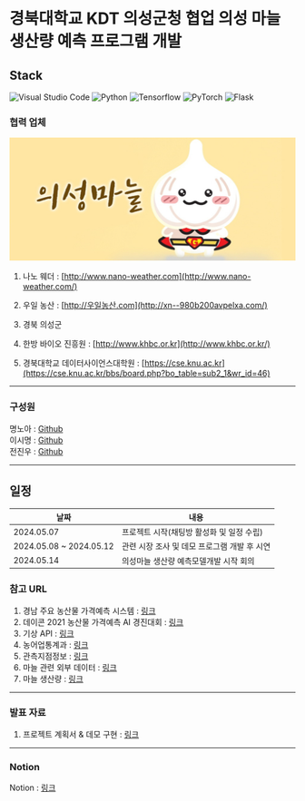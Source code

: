 # 경북대학교 KDT 의성군청 협업 의성 마늘 생산량 예측 프로그램 개발

## Stack

![Visual Studio Code](https://img.shields.io/badge/Visual%20Studio%20Code-0078d7.svg?style=for-the-badge&logo=visual-studio-code&logoColor=white)
![Python](https://img.shields.io/badge/Python-3776AB.svg?style=for-the-badge&logo=python&logoColor=ffdd54)
![Tensorflow](https://img.shields.io/badge/Tensorflow-1877F2.svg?style=for-the-badge&logo=tensorflow&logoColor=white)
![PyTorch](https://img.shields.io/badge/PyTorch-%23EE4C2C.svg?style=for-the-badge&logo=PyTorch&logoColor=white)
![Flask](https://img.shields.io/badge/flask-%23000.svg?style=for-the-badge&logo=flask&logoColor=white)

### 협력 업체

![alt text](image.png)

1. 나노 웨더 : [http://www.nano-weather.com](http://www.nano-weather.com/)

2. 우일 농산 : [http://우일농산.com](http://xn--980b200avpelxa.com/)

3. 경북 의성군

4. 한방 바이오 진흥원 : [http://www.khbc.or.kr](http://www.khbc.or.kr/)

5. 경북대학교 데이터사이언스대학원 : [https://cse.knu.ac.kr](https://cse.knu.ac.kr/bbs/board.php?bo_table=sub2_1&wr_id=46)

<hr>

### 구성원

명노아 : [Github](https://github.com/noah2397)  
이시명 : [Github](https://github.com/juugii-ho)  
전진우 : [Github](https://github.com/zeeenoo11)

<hr>

## 일정

| 날짜                    | 내용                                         |
| ----------------------- | -------------------------------------------- |
| 2024.05.07              | 프로젝트 시작(채팅방 활성화 및 일정 수립)    |
| 2024.05.08 ~ 2024.05.12 | 관련 시장 조사 및 데모 프로그램 개발 후 시연 |
| 2024.05.14              | 의성마늘 생산량 예측모델개발 시작 회의       |

### 참고 URL

1. 경남 주요 농산물 가격예측 시스템 : [링크](https://www.gyeongnam.go.kr/bigdatafarm/index.es?sid=a1)
2. 데이콘 2021 농산물 가격예측 AI 경진대회 : [링크](https://dacon.io/competitions/official/235801/overview/description)
3. 기상 API : [링크](https://www.data.go.kr/iim/api/selectAPIAcountView.do)
4. 농어업통계과 : [링크](https://kostat.go.kr/orgEmpeGuid.es?mid=a10605021206&act=list&nPage=2&ogId=1240446)
5. 관측지점정보 : [링크](https://weather.rda.go.kr/w/weather/observationInfo.do)
6. 마늘 관련 외부 데이터 : [링크](https://dacon.io/competitions/official/235801/data)
7. 마늘 생산량 : [링크](https://www.usc.go.kr/garlicmuseum/page.do?mnu_uid=1569)

<hr>

### 발표 자료

1. 프로젝트 계획서 & 데모 구현 : [링크](https://www.canva.com/design/DAGE5S9QsiQ/ZFzT1S3kZie1b9dKN4KoOg/edit?utm_content=DAGE5S9QsiQ&utm_campaign=designshare&utm_medium=link2&utm_source=sharebutton)

<hr>

### Notion

Notion : [링크](https://time-linseed-035.notion.site/d55f5c83440d48a4a5cac0e45ea1f87b?v=4f51240ac0fd429e8d87e10c31e65280&pvs=4)
